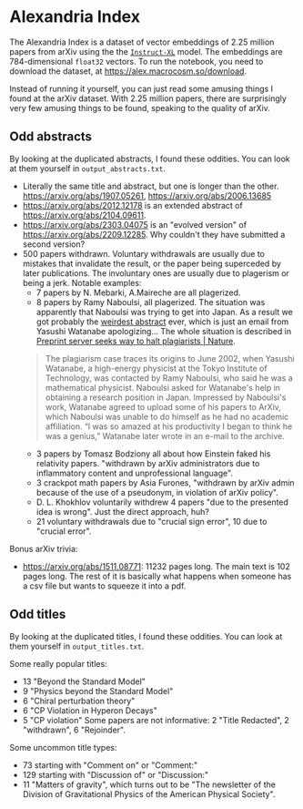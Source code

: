 # Alexandria Index

The Alexandria Index is a dataset of vector embeddings of 2.25 million papers from arXiv using the the [`Instruct-XL`](https://huggingface.co/hkunlp/instructor-xl) model. The embeddings are 784-dimensional `float32` vectors. To run the notebook, you need to download the dataset, at <https://alex.macrocosm.so/download>.

Instead of running it yourself, you can just read some amusing things I found at the arXiv dataset. With 2.25 million papers, there are surprisingly very few amusing things to be found, speaking to the quality of arXiv.

## Odd abstracts

By looking at the duplicated abstracts, I found these oddities.  You can look at them yourself in `output_abstracts.txt`.

* Literally the same title and abstract, but one is longer than the other. <https://arxiv.org/abs/1907.05261>, <https://arxiv.org/abs/2006.13685>
* <https://arxiv.org/abs/2012.12178> is an extended abstract of <https://arxiv.org/abs/2104.09611>.
* <https://arxiv.org/abs/2303.04075> is an "evolved version" of <https://arxiv.org/abs/2209.12285>. Why couldn't they have submitted a second version?
* 500 papers withdrawn. Voluntary withdrawals are usually due to mistakes that invalidate the result, or the paper being superceded by later publications. The involuntary ones are usually due to plagerism or being a jerk. Notable examples:
    * 7 papers by N. Mebarki, A.Maireche are all plagerized.
    * 8 papers by Ramy Naboulsi, all plagerized. The situation was apparently that Naboulsi was trying to get into Japan. As a result we got probably the [weirdest abstract](https://arxiv.org/abs/hep-ph/0304045) ever, which is just an email from Yasushi Watanabe apologizing... The whole situation is described in [Preprint server seeks way to halt plagiarists | Nature](https://www.nature.com/articles/426007a).
    > The plagiarism case traces its origins to June 2002, when Yasushi Watanabe, a high-energy physicist at the Tokyo Institute of Technology, was contacted by Ramy Naboulsi, who said he was a mathematical physicist. Naboulsi asked for Watanabe's help in obtaining a research position in Japan. Impressed by Naboulsi's work, Watanabe agreed to upload some of his papers to ArXiv, which Naboulsi was unable to do himself as he had no academic affiliation. “I was so amazed at his productivity I began to think he was a genius,” Watanabe later wrote in an e-mail to the archive.
    * 3 papers by Tomasz Bodziony all about how Einstein faked his relativity papers. "withdrawn by arXiv administrators due to inflammatory content and unprofessional language".
    * 3 crackpot math papers by Asia Furones, "withdrawn by arXiv admin because of the use of a pseudonym, in violation of arXiv policy".
    * D. L. Khokhlov voluntarily withdrew 4 papers "due to the presented idea is wrong". Just the direct approach, huh?
    * 21 voluntary withdrawals due to "crucial sign error", 10 due to "crucial error".

Bonus arXiv trivia:
* <https://arxiv.org/abs/1511.08771>: 11232 pages long. The main text is 102 pages long. The rest of it is basically what happens when someone has a csv file but wants to squeeze it into a pdf.

## Odd titles

By looking at the duplicated titles, I found these oddities. You can look at them yourself in `output_titles.txt`.

Some really popular titles:
* 13 "Beyond the Standard Model"
* 9 "Physics beyond the Standard Model"
* 6 "Chiral perturbation theory"
* 6 "CP Violation in Hyperon Decays"
* 5 "CP violation"
Some papers are not informative: 2 "Title Redacted", 2 "withdrawn", 6 "Rejoinder".

Some uncommon title types:
* 73 starting with "Comment on" or "Comment:"
* 129 starting with "Discussion of" or "Discussion:"
* 11 "Matters of gravity", which turns out to be "The newsletter of the Division of Gravitational Physics of the American Physical Society".

